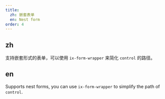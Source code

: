 ```yaml
---
title:
  zh: 嵌套表单
  en: Nest form
order: 4
---
```


## zh

支持嵌套形式的表单，可以使用 `ix-form-wrapper` 来简化 `control` 的路径。

## en

Supports nest forms, you can use `ix-form-wrapper` to simplify the path of `control`.
